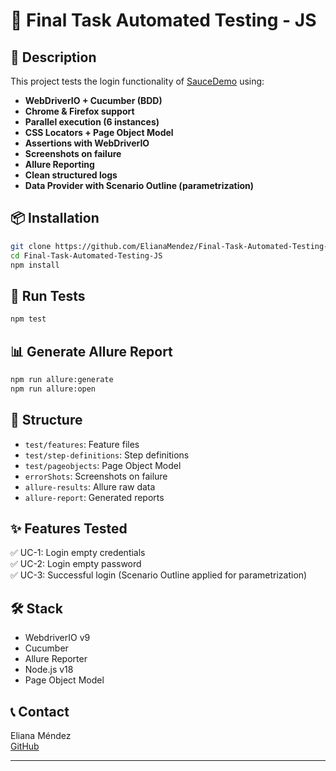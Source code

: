 # 🚀 Final Task Automated Testing - JS

## 📄 Description

This project tests the login functionality of [SauceDemo](https://www.saucedemo.com/) using:

- **WebDriverIO + Cucumber (BDD)**
- **Chrome & Firefox support**
- **Parallel execution (6 instances)**
- **CSS Locators + Page Object Model**
- **Assertions with WebDriverIO**
- **Screenshots on failure**
- **Allure Reporting**
- **Clean structured logs**
- **Data Provider with Scenario Outline (parametrization)**

## 📦 Installation

```bash
git clone https://github.com/ElianaMendez/Final-Task-Automated-Testing-JS.git
cd Final-Task-Automated-Testing-JS
npm install
```

## 🧪 Run Tests

```bash
npm test
```

## 📊 Generate Allure Report

```bash
npm run allure:generate
npm run allure:open
```

## 📂 Structure

- `test/features`: Feature files
- `test/step-definitions`: Step definitions
- `test/pageobjects`: Page Object Model
- `errorShots`: Screenshots on failure
- `allure-results`: Allure raw data
- `allure-report`: Generated reports

## ✨ Features Tested

✅ UC-1: Login empty credentials\
✅ UC-2: Login empty password\
✅ UC-3: Successful login (Scenario Outline applied for parametrization)

## 🛠️ Stack

- WebdriverIO v9
- Cucumber
- Allure Reporter
- Node.js v18
- Page Object Model

## 📞 Contact

Eliana Méndez\
[GitHub](https://github.com/ElianaMendez)

---